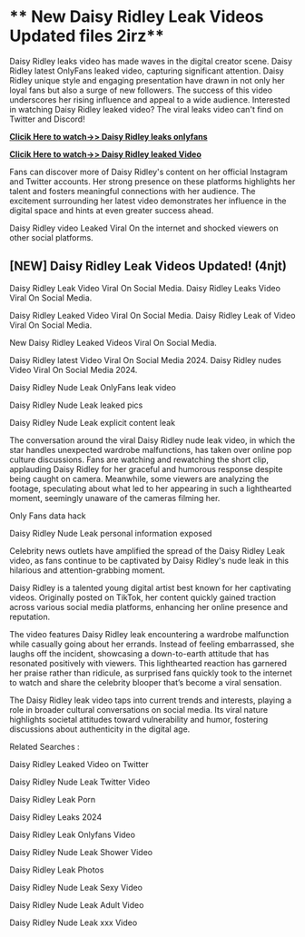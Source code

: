 
# ** New Daisy Ridley Leak Videos Updated files 2irz** #

  Daisy Ridley leaks video has made waves in the digital creator scene.  Daisy Ridley latest OnlyFans leaked video, capturing significant attention.  Daisy Ridley unique style and engaging presentation have drawn in not only her loyal fans but also a surge of new followers. The success of this video underscores her rising influence and appeal to a wide audience. Interested in watching Daisy Ridley leaked video? The viral leaks video can't find on Twitter and Discord!

**[Clicik Here to watch->>  Daisy Ridley leaks onlyfans ](http://xflirt.top)**

**[Clicik Here to watch->>  Daisy Ridley leaked Video](http://xflirt.top)**

Fans can discover more of Daisy Ridley's content on her official Instagram and Twitter accounts. Her strong presence on these platforms highlights her talent and fosters meaningful connections with her audience. The excitement surrounding her latest video demonstrates her influence in the digital space and hints at even greater success ahead.

  Daisy Ridley video Leaked Viral On the internet and shocked viewers on other social platforms.

## [NEW] Daisy Ridley Leak Videos Updated!  (4njt) ##

  Daisy Ridley Leak Video Viral On Social Media.  Daisy Ridley Leaks Video Viral On Social Media.

  Daisy Ridley Leaked Video Viral On Social Media.  Daisy Ridley Leak of Video Viral On Social Media.

New Daisy Ridley Leaked Videos Viral On Social Media.

  Daisy Ridley latest Video Viral On Social Media 2024.  Daisy Ridley nudes Video Viral On Social Media 2024.

  Daisy Ridley Nude Leak OnlyFans leak video

  Daisy Ridley Nude Leak leaked pics

  Daisy Ridley Nude Leak explicit content leak

The conversation around the viral Daisy Ridley nude leak video, in which the star handles unexpected wardrobe malfunctions, has taken over online pop culture discussions. Fans are watching and rewatching the short clip, applauding Daisy Ridley for her graceful and humorous response despite being caught on camera. Meanwhile, some viewers are analyzing the footage, speculating about what led to her appearing in such a lighthearted moment, seemingly unaware of the cameras filming her.

Only Fans data hack

  Daisy Ridley Nude Leak personal information exposed

Celebrity news outlets have amplified the spread of the Daisy Ridley Leak video, as fans continue to be captivated by Daisy Ridley's nude leak in this hilarious and attention-grabbing moment.

  Daisy Ridley is a talented young digital artist best known for her captivating videos. Originally posted on TikTok, her content quickly gained traction across various social media platforms, enhancing her online presence and reputation.

The video features Daisy Ridley leak encountering a wardrobe malfunction while casually going about her errands. Instead of feeling embarrassed, she laughs off the incident, showcasing a down-to-earth attitude that has resonated positively with viewers. This lighthearted reaction has garnered her praise rather than ridicule, as surprised fans quickly took to the internet to watch and share the celebrity blooper that’s become a viral sensation.

The Daisy Ridley leak video taps into current trends and interests, playing a role in broader cultural conversations on social media. Its viral nature highlights societal attitudes toward vulnerability and humor, fostering discussions about authenticity in the digital age.

Related Searches :

  Daisy Ridley Leaked Video on Twitter

  Daisy Ridley Nude Leak Twitter Video

  Daisy Ridley Leak Porn

  Daisy Ridley Leaks 2024

  Daisy Ridley Leak Onlyfans Video

  Daisy Ridley Nude Leak Shower Video

  Daisy Ridley Leak Photos

  Daisy Ridley Nude Leak Sexy Video

  Daisy Ridley Nude Leak Adult Video

  Daisy Ridley Nude Leak xxx Video


